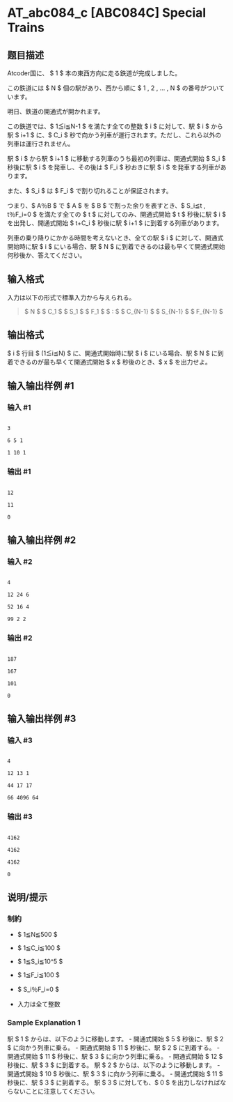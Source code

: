 # AT_abc084_c [ABC084C] Special Trains

## 题目描述

[problemUrl]: https://atcoder.jp/contests/abc084/tasks/abc084_c

Atcoder国に、 $ 1 $ 本の東西方向に走る鉄道が完成しました。

この鉄道には $ N $ 個の駅があり、西から順に $ 1 $,$ 2 $,$ ... $,$ N $ の番号がついています。

明日、鉄道の開通式が開かれます。

この鉄道では、$ 1≦i≦N-1 $ を満たす全ての整数 $ i $ に対して、駅 $ i $ から駅 $ i+1 $ に、$ C_i $ 秒で向かう列車が運行されます。ただし、これら以外の列車は運行されません。

駅 $ i $ から駅 $ i+1 $ に移動する列車のうち最初の列車は、開通式開始 $ S_i $ 秒後に駅 $ i $ を発車し、その後は $ F_i $ 秒おきに駅 $ i $ を発車する列車があります。

また、$ S_i $ は $ F_i $ で割り切れることが保証されます。

つまり、$ A％B $ で $ A $ を $ B $ で割った余りを表すとき、$ S_i≦t $,$ t％F_i=0 $ を満たす全ての $ t $ に対してのみ、開通式開始 $ t $ 秒後に駅 $ i $ を出発し、開通式開始 $ t+C_i $ 秒後に駅 $ i+1 $ に到着する列車があります。

列車の乗り降りにかかる時間を考えないとき、全ての駅 $ i $ に対して、開通式開始時に駅 $ i $ にいる場合、駅 $ N $ に到着できるのは最も早くて開通式開始何秒後か、答えてください。

## 输入格式

入力は以下の形式で標準入力から与えられる。

> $ N $ $ C_1 $ $ S_1 $ $ F_1 $ $ : $ $ C_{N-1} $ $ S_{N-1} $ $ F_{N-1} $

## 输出格式

$ i $ 行目 $ (1≦i≦N) $ に、開通式開始時に駅 $ i $ にいる場合、駅 $ N $ に到着できるのが最も早くて開通式開始 $ x $ 秒後のとき、$ x $ を出力せよ。

## 输入输出样例 #1

### 输入 #1

```
3
6 5 1
1 10 1
```

### 输出 #1

```
12
11
0
```

## 输入输出样例 #2

### 输入 #2

```
4
12 24 6
52 16 4
99 2 2
```

### 输出 #2

```
187
167
101
0
```

## 输入输出样例 #3

### 输入 #3

```
4
12 13 1
44 17 17
66 4096 64
```

### 输出 #3

```
4162
4162
4162
0
```

## 说明/提示

### 制約

- $ 1≦N≦500 $
- $ 1≦C_i≦100 $
- $ 1≦S_i≦10^5 $
- $ 1≦F_i≦100 $
- $ S_i％F_i=0 $
- 入力は全て整数

### Sample Explanation 1

駅 $ 1 $ からは、以下のように移動します。 - 開通式開始 $ 5 $ 秒後に、駅 $ 2 $ に向かう列車に乗る。 - 開通式開始 $ 11 $ 秒後に、駅 $ 2 $ に到着する。 - 開通式開始 $ 11 $ 秒後に、駅 $ 3 $ に向かう列車に乗る。 - 開通式開始 $ 12 $ 秒後に、駅 $ 3 $ に到着する。 駅 $ 2 $ からは、以下のように移動します。 - 開通式開始 $ 10 $ 秒後に、駅 $ 3 $ に向かう列車に乗る。 - 開通式開始 $ 11 $ 秒後に、駅 $ 3 $ に到着する。 駅 $ 3 $ に対しても、$ 0 $ を出力しなければならないことに注意してください。